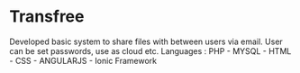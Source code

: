 # Transfree
Developed basic system to share files with between users via email. User can be set passwords, use as cloud etc. Languages : PHP - MYSQL - HTML - CSS - ANGULARJS - Ionic Framework
